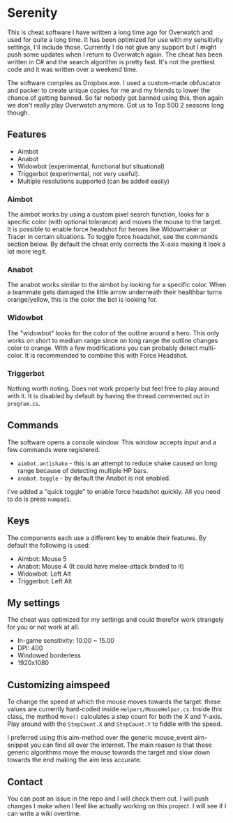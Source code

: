 # Serenity
This is cheat software I have written a long time ago for Overwatch and used for quite a long time. It has been optimized for use with my sensitivity settings, I'll include those. Currently I do not give any support but I might push some updates when I return to Overwatch again. The cheat has been written in C# and the search algorithm is pretty fast. It's not the prettiest code and it was written over a weekend time.

The software compiles as Dropbox.exe. I used a custom-made obfuscator and packer to create unique copies for me and my friends to lower the chance of getting banned. So far nobody got banned using this, then again we don't really play Overwatch anymore. Got us to Top 500 2 seasons long though.

## Features
 * Aimbot
 * Anabot
 * Widowbot (experimental, functional but situational)
 * Triggerbot (experimental, not very useful).
 * Multiple resolutions supported (can be added easily)
 
### Aimbot
The aimbot works by using a custom pixel search function, looks for a specific color (with optional tolerance) and moves the mouse to the target. It is possible to enable force headshot for heroes like Widowmaker or Tracer in certain situations. To toggle force headshot, see the commands section below. By default the cheat only corrects the X-axis making it look a lot more legit.

### Anabot
The anabot works similar to the aimbot by looking for a specific color. When a teammate gets damaged the little arrow underneath their healthbar turns orange/yellow, this is the color the bot is looking for.

### Widowbot
The "widowbot" looks for the color of the outline around a hero. This only works on short to medium range since on long range the outline changes color to orange. With a few modifications you can probably detect multi-color. It is recommended to combine this with Force Headshot.

### Triggerbot
Nothing worth noting. Does not work properly but feel free to play around with it. It is disabled by default by having the thread commented out in `program.cs`.

## Commands
The software opens a console window. This window accepts input and a few commands were registered.

 * `aimbot.antishake` - this is an attempt to reduce shake caused on long range because of detecting multiple HP bars.
 * `anabot.toggle` - by default the Anabot is not enabled.

I've added a "quick toggle" to enable force headshot quickly. All you need to do is press `numpad1`.

## Keys
The components each use a different key to enable their features. By default the following is used:

 * Aimbot: Mouse 5
 * Anabot: Mouse 4 (It could have melee-attack binded to it)
 * Widowbot: Left Alt
 * Triggerbot: Left Alt
 
## My settings
The cheat was optimized for my settings and could therefor work strangely for you or not work at all.

 * In-game sensitivity: 10.00 ~ 15.00
 * DPI: 400
 * Windowed borderless
 * 1920x1080
 
## Customizing aimspeed
To change the speed at which the mouse moves towards the target: these values are currently hard-coded inside `Helpers/MouseHelper.cs`.
Inside this class, the method `Move()` calculates a step count for both the X and Y-axis. Play around with the `StepCount.X` and `StepCount.Y` to fiddle with the speed.

I preferred using this aim-method over the generic mouse_event aim-snippet you can find all over the internet. The main reason is that these generic algorithms move the mouse towards the target and slow down towards the end making the aim less accurate.

## Contact
You can post an issue in the repo and I will check them out. I will push changes I make when I feel like actually working on this project. I will see if I can write a wiki overtime.
